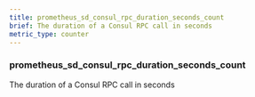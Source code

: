 ```yaml
---
title: prometheus_sd_consul_rpc_duration_seconds_count
brief: The duration of a Consul RPC call in seconds
metric_type: counter
---
```

### prometheus_sd_consul_rpc_duration_seconds_count

The duration of a Consul RPC call in seconds